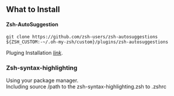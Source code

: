 ## What to Install

#### Zsh-AutoSuggestion

    git clone https://github.com/zsh-users/zsh-autosuggestions ${ZSH_CUSTOM:-~/.oh-my-zsh/custom}/plugins/zsh-autosuggestions
Pluging Installation *[link](https://github.com/zsh-users/zsh-autosuggestions/blob/master/INSTALL.md)*.

### Zsh-syntax-highlighting
Using your package manager.  
Including source /path to the zsh-syntax-highlighting.zsh to .zshrc
